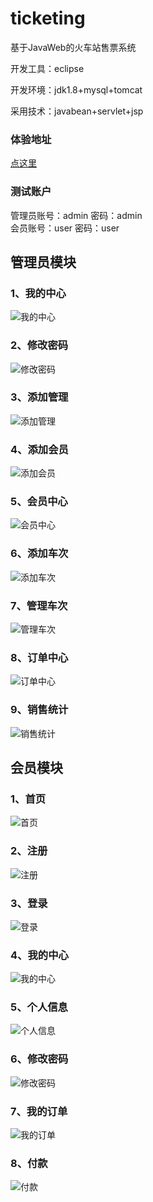 # ticketing
基于JavaWeb的火车站售票系统

开发工具：eclipse

开发环境：jdk1.8+mysql+tomcat

采用技术：javabean+servlet+jsp

### 体验地址  
  [点这里](http://39.108.5.98/ticketing/)  
### 测试账户  
  管理员账号：admin 密码：admin  
  会员账号：user 密码：user  

## 管理员模块  

### 1、我的中心  
![我的中心 ](https://github.com/daiomina/images/blob/master/ticketing/%E7%AE%A1%E7%90%86%E5%91%98%E6%A8%A1%E5%9D%97/%E6%88%91%E7%9A%84%E4%B8%AD%E5%BF%83.jpg?raw=true)  
### 2、修改密码  
![修改密码](https://github.com/daiomina/images/blob/master/ticketing/%E7%AE%A1%E7%90%86%E5%91%98%E6%A8%A1%E5%9D%97/%E4%BF%AE%E6%94%B9%E5%AF%86%E7%A0%81.jpg?raw=true)  
### 3、添加管理  
![添加管理](https://github.com/daiomina/images/blob/master/ticketing/%E7%AE%A1%E7%90%86%E5%91%98%E6%A8%A1%E5%9D%97/%E6%B7%BB%E5%8A%A0%E7%AE%A1%E7%90%86.jpg?raw=true)
### 4、添加会员  
![添加会员](https://github.com/daiomina/images/blob/master/ticketing/%E7%AE%A1%E7%90%86%E5%91%98%E6%A8%A1%E5%9D%97/%E6%B7%BB%E5%8A%A0%E4%BC%9A%E5%91%98.jpg?raw=true)  
### 5、会员中心  
![会员中心](https://github.com/daiomina/images/blob/master/ticketing/%E7%AE%A1%E7%90%86%E5%91%98%E6%A8%A1%E5%9D%97/%E4%BC%9A%E5%91%98%E4%B8%AD%E5%BF%83.jpg?raw=true)  
### 6、添加车次  
![添加车次](https://github.com/daiomina/images/blob/master/ticketing/%E7%AE%A1%E7%90%86%E5%91%98%E6%A8%A1%E5%9D%97/%E6%B7%BB%E5%8A%A0%E8%BD%A6%E6%AC%A1.jpg?raw=true)  
### 7、管理车次  
![管理车次](https://github.com/daiomina/images/blob/master/ticketing/%E7%AE%A1%E7%90%86%E5%91%98%E6%A8%A1%E5%9D%97/%E7%AE%A1%E7%90%86%E8%BD%A6%E6%AC%A1.jpg?raw=true)  
### 8、订单中心  
![订单中心](https://github.com/daiomina/images/blob/master/ticketing/%E7%AE%A1%E7%90%86%E5%91%98%E6%A8%A1%E5%9D%97/%E8%AE%A2%E5%8D%95%E4%B8%AD%E5%BF%83.jpg?raw=true)  
### 9、销售统计  
![销售统计](https://github.com/daiomina/images/blob/master/ticketing/%E7%AE%A1%E7%90%86%E5%91%98%E6%A8%A1%E5%9D%97/%E9%94%80%E5%94%AE%E7%BB%9F%E8%AE%A1.jpg?raw=true)  

## 会员模块  

### 1、首页  
![首页](https://github.com/daiomina/images/blob/master/ticketing/%E4%BC%9A%E5%91%98%E6%A8%A1%E5%9D%97/%E9%A6%96%E9%A1%B5.jpg?raw=true)  
### 2、注册  
![注册](https://github.com/daiomina/images/blob/master/ticketing/%E4%BC%9A%E5%91%98%E6%A8%A1%E5%9D%97/%E6%B3%A8%E5%86%8C.jpg?raw=true)  
### 3、登录  
![登录](https://github.com/daiomina/images/blob/master/ticketing/%E4%BC%9A%E5%91%98%E6%A8%A1%E5%9D%97/%E7%99%BB%E5%BD%95.jpg?raw=true)  
### 4、我的中心  
![我的中心](https://github.com/daiomina/images/blob/master/ticketing/%E4%BC%9A%E5%91%98%E6%A8%A1%E5%9D%97/%E6%88%91%E7%9A%84%E4%B8%AD%E5%BF%83.jpg?raw=true)  
### 5、个人信息  
![个人信息](https://github.com/daiomina/images/blob/master/ticketing/%E4%BC%9A%E5%91%98%E6%A8%A1%E5%9D%97/%E4%B8%AA%E4%BA%BA%E4%BF%A1%E6%81%AF.jpg?raw=true)  
### 6、修改密码  
![修改密码](https://github.com/daiomina/images/blob/master/ticketing/%E4%BC%9A%E5%91%98%E6%A8%A1%E5%9D%97/%E4%BF%AE%E6%94%B9%E5%AF%86%E7%A0%81.jpg?raw=true)  
### 7、我的订单  
![我的订单](https://github.com/daiomina/images/blob/master/ticketing/%E4%BC%9A%E5%91%98%E6%A8%A1%E5%9D%97/%E6%88%91%E7%9A%84%E8%AE%A2%E5%8D%95.jpg?raw=true)  
### 8、付款  
![付款](https://github.com/daiomina/images/blob/master/ticketing/%E4%BC%9A%E5%91%98%E6%A8%A1%E5%9D%97/%E4%BB%98%E6%AC%BE.jpg?raw=true)  



